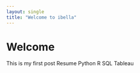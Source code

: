 ```yaml
---
layout: single
title: "Welcome to ibella"
---
```


# Welcome
This is my first post
Resume
Python
R
SQL
Tableau
